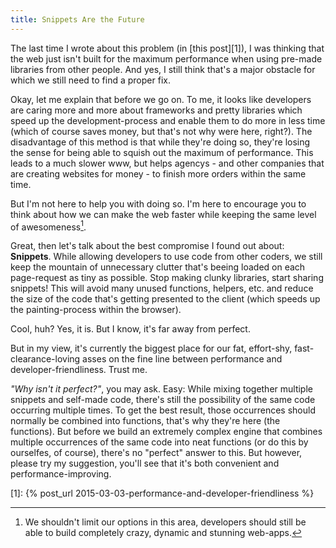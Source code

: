 ```yaml
---
title: Snippets Are the Future
---
```


The last time I wrote about this problem (in [this post][1]), I was thinking that the web just isn't built for the maximum performance when using pre-made libraries from other people. And yes, I still think that's a major obstacle for which we still need to find a proper fix.

Okay, let me explain that before we go on. To me, it looks like developers are caring more and more about frameworks and pretty libraries which speed up the development-process and enable them to do more in less time (which of course saves money, but that's not why were here, right?). The disadvantage of this method is that while they're doing so, they're losing the sense for being able to squish out the maximum of performance. This leads to a much slower www, but helps agencys - and other companies that are creating websites for money - to finish more orders within the same time.

But I'm not here to help you with doing so. I'm here to encourage you to think about how we can make the web faster while keeping the same level of awesomeness[^1].

Great, then let's talk about the best compromise I found out about: **Snippets**. While allowing developers to use code from other coders, we still keep the mountain of unnecessary clutter that's beeing loaded on each page-request as tiny as possible. Stop making clunky libraries, start sharing snippets! This will avoid many unused functions, helpers, etc. and reduce the size of the code that's getting presented to the client (which speeds up the painting-process within the browser).

Cool, huh? Yes, it is.
But I know, it's far away from perfect.

But in my view, it's currently the biggest place for our fat, effort-shy, fast-clearance-loving asses on the fine line between performance and developer-friendliness. Trust me.

*"Why isn't it perfect?"*, you may ask. Easy: While mixing together multiple snippets and self-made code, there's still the possibility of the same code occurring multiple times. To get the best result, those occurrences should normally be combined into functions, that's why they're here (the functions). But before we build an extremely complex engine that combines multiple occurrences of the same code into neat functions (or do this by ourselfes, of course), there's no "perfect" answer to this. But however, please try my suggestion, you'll see that it's both convenient and performance-improving.

[^1]: We shouldn't limit our options in this area, developers should still be able to build completely crazy, dynamic and stunning web-apps.

[1]: {% post_url 2015-03-03-performance-and-developer-friendliness %}